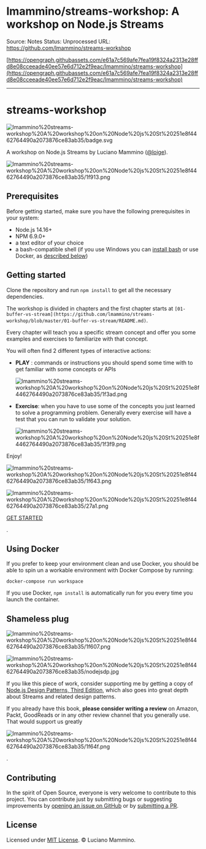 # lmammino/streams-workshop: A workshop on Node.js Streams

Source: Notes
Status: Unprocessed
URL: https://github.com/lmammino/streams-workshop

[https://opengraph.githubassets.com/e61a7c569afe7fea19f8324a2313e28ffd8e08cceeade40ee57e6d712e2f9eac/lmammino/streams-workshop](https://opengraph.githubassets.com/e61a7c569afe7fea19f8324a2313e28ffd8e08cceeade40ee57e6d712e2f9eac/lmammino/streams-workshop)

---

# streams-workshop

![lmammino%20streams-workshop%20A%20workshop%20on%20Node%20js%20St%20251e8f4462764490a2073876ce83ab35/badge.svg](lmammino%20streams-workshop%20A%20workshop%20on%20Node%20js%20St%20251e8f4462764490a2073876ce83ab35/badge.svg)

A workshop on Node.js Streams by Luciano Mammino ([@loige](https://twitter.com/loige)).

![lmammino%20streams-workshop%20A%20workshop%20on%20Node%20js%20St%20251e8f4462764490a2073876ce83ab35/1f913.png](lmammino%20streams-workshop%20A%20workshop%20on%20Node%20js%20St%20251e8f4462764490a2073876ce83ab35/1f913.png)

## Prerequisites

Before getting started, make sure you have the following prerequisites in your system:

- Node.js 14.16+
- NPM 6.9.0+
- a text editor of your choice
- a bash-compatible shell (if you use Windows you can [install bash](https://www.windowscentral.com/how-install-bash-shell-command-line-windows-10) or use Docker, as [described below](https://github.com/lmammino/streams-workshop))

## Getting started

Clone the repository and run `npm install` to get all the necessary dependencies.

The workshop is divided in chapters and the first chapter starts at `[01-buffer-vs-stream](https://github.com/lmammino/streams-workshop/blob/master/01-buffer-vs-stream/README.md)`.

Every chapter will teach you a specific stream concept and offer you some examples and exercises to familiarize with that concept.

You will often find 2 different types of interactive actions:

- **PLAY** : commands or instructions you should spend some time with to get familiar with some concepts or APIs
    
    ![lmammino%20streams-workshop%20A%20workshop%20on%20Node%20js%20St%20251e8f4462764490a2073876ce83ab35/1f3ad.png](lmammino%20streams-workshop%20A%20workshop%20on%20Node%20js%20St%20251e8f4462764490a2073876ce83ab35/1f3ad.png)
    
- **Exercise**: when you have to use some of the concepts you just learned to solve a programming problem. Generally every exercise will have a test that you can run to validate your solution.
    
    ![lmammino%20streams-workshop%20A%20workshop%20on%20Node%20js%20St%20251e8f4462764490a2073876ce83ab35/1f3f9.png](lmammino%20streams-workshop%20A%20workshop%20on%20Node%20js%20St%20251e8f4462764490a2073876ce83ab35/1f3f9.png)
    

Enjoy!

![lmammino%20streams-workshop%20A%20workshop%20on%20Node%20js%20St%20251e8f4462764490a2073876ce83ab35/1f643.png](lmammino%20streams-workshop%20A%20workshop%20on%20Node%20js%20St%20251e8f4462764490a2073876ce83ab35/1f643.png)

![lmammino%20streams-workshop%20A%20workshop%20on%20Node%20js%20St%20251e8f4462764490a2073876ce83ab35/27a1.png](lmammino%20streams-workshop%20A%20workshop%20on%20Node%20js%20St%20251e8f4462764490a2073876ce83ab35/27a1.png)

[GET STARTED](https://github.com/lmammino/streams-workshop/blob/master/01-buffer-vs-stream/README.md)

.

## Using Docker

If you prefer to keep your environment clean and use Docker, you should be able to spin un a workable environment with Docker Compose by running:

```
docker-compose run workspace
```

If you use Docker, `npm install` is automatically run for you every time you launch the container.

## Shameless plug

![lmammino%20streams-workshop%20A%20workshop%20on%20Node%20js%20St%20251e8f4462764490a2073876ce83ab35/1f607.png](lmammino%20streams-workshop%20A%20workshop%20on%20Node%20js%20St%20251e8f4462764490a2073876ce83ab35/1f607.png)

![lmammino%20streams-workshop%20A%20workshop%20on%20Node%20js%20St%20251e8f4462764490a2073876ce83ab35/nodejsdp.jpg](lmammino%20streams-workshop%20A%20workshop%20on%20Node%20js%20St%20251e8f4462764490a2073876ce83ab35/nodejsdp.jpg)

If you like this piece of work, consider supporting me by getting a copy of [Node.js Design Patterns, Third Edition](https://www.nodejsdesignpatterns.com/), which also goes into great depth about Streams and related design patterns.

If you already have this book, **please consider writing a review** on Amazon, Packt, GoodReads or in any other review channel that you generally use. That would support us greatly

![lmammino%20streams-workshop%20A%20workshop%20on%20Node%20js%20St%20251e8f4462764490a2073876ce83ab35/1f64f.png](lmammino%20streams-workshop%20A%20workshop%20on%20Node%20js%20St%20251e8f4462764490a2073876ce83ab35/1f64f.png)

.

## Contributing

In the spirit of Open Source, everyone is very welcome to contribute to this project. You can contribute just by submitting bugs or suggesting improvements by [opening an issue on GitHub](https://github.com/lmammino/streams-workshop/issues) or by [submitting a PR](https://github.com/lmammino/streams-workshop/pulls).

## License

Licensed under [MIT License](https://github.com/lmammino/streams-workshop/blob/master/LICENSE). © Luciano Mammino.
